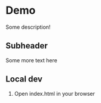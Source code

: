 # Demo

Some description!

## Subheader

Some more text here

## Local dev

1. Open index.html in your browser